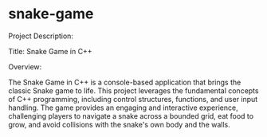 # snake-game


Project Description:

Title: Snake Game in C++

Overview:

The Snake Game in C++ is a console-based application that brings the classic Snake game to life. This project leverages the fundamental concepts of C++ programming, including control structures, functions, and user input handling. The game provides an engaging and interactive experience, challenging players to navigate a snake across a bounded grid, eat food to grow, and avoid collisions with the snake's own body and the walls.